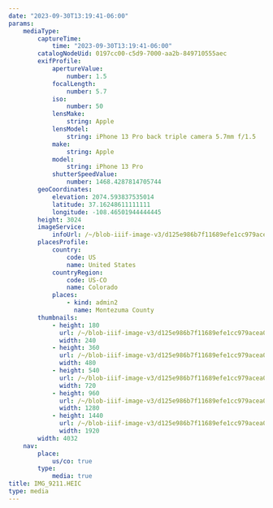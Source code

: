 ```yaml
---
date: "2023-09-30T13:19:41-06:00"
params:
    mediaType:
        captureTime:
            time: "2023-09-30T13:19:41-06:00"
        catalogNodeUid: 0197cc00-c5d9-7000-aa2b-849710555aec
        exifProfile:
            apertureValue:
                number: 1.5
            focalLength:
                number: 5.7
            iso:
                number: 50
            lensMake:
                string: Apple
            lensModel:
                string: iPhone 13 Pro back triple camera 5.7mm f/1.5
            make:
                string: Apple
            model:
                string: iPhone 13 Pro
            shutterSpeedValue:
                number: 1468.4287814705744
        geoCoordinates:
            elevation: 2074.593837535014
            latitude: 37.16248611111111
            longitude: -108.46501944444445
        height: 3024
        imageService:
            infoUrl: /~/blob-iiif-image-v3/d125e986b7f11689efe1cc979acea07b198d3d72f2683f5e89778e94f9ab20c4/info.json
        placesProfile:
            country:
                code: US
                name: United States
            countryRegion:
                code: US-CO
                name: Colorado
            places:
                - kind: admin2
                  name: Montezuma County
        thumbnails:
            - height: 180
              url: /~/blob-iiif-image-v3/d125e986b7f11689efe1cc979acea07b198d3d72f2683f5e89778e94f9ab20c4/full/240%2C180/0/default.jpg
              width: 240
            - height: 360
              url: /~/blob-iiif-image-v3/d125e986b7f11689efe1cc979acea07b198d3d72f2683f5e89778e94f9ab20c4/full/480%2C360/0/default.jpg
              width: 480
            - height: 540
              url: /~/blob-iiif-image-v3/d125e986b7f11689efe1cc979acea07b198d3d72f2683f5e89778e94f9ab20c4/full/720%2C540/0/default.jpg
              width: 720
            - height: 960
              url: /~/blob-iiif-image-v3/d125e986b7f11689efe1cc979acea07b198d3d72f2683f5e89778e94f9ab20c4/full/1280%2C960/0/default.jpg
              width: 1280
            - height: 1440
              url: /~/blob-iiif-image-v3/d125e986b7f11689efe1cc979acea07b198d3d72f2683f5e89778e94f9ab20c4/full/1920%2C1440/0/default.jpg
              width: 1920
        width: 4032
    nav:
        place:
            us/co: true
        type:
            media: true
title: IMG_9211.HEIC
type: media
---
```

